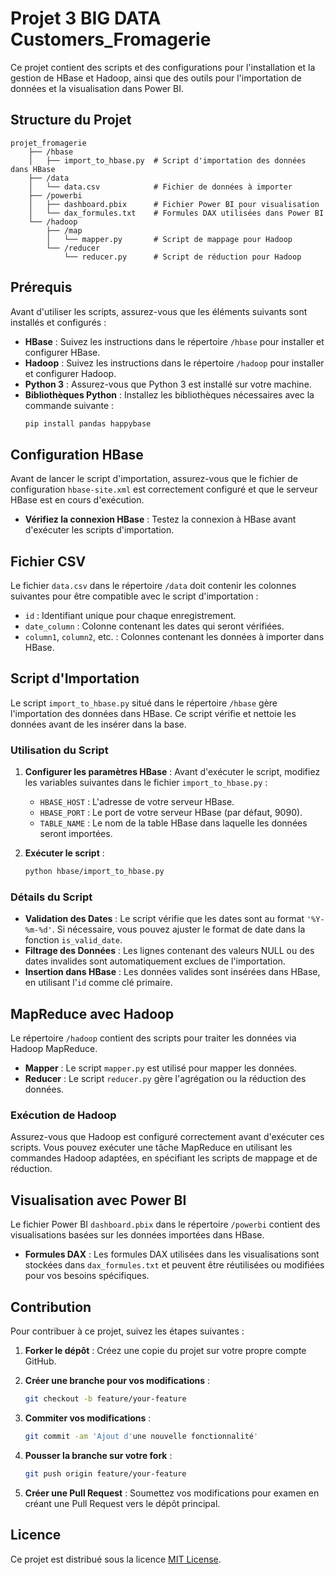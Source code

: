 ﻿# Projet 3 BIG DATA Customers_Fromagerie

Ce projet contient des scripts et des configurations pour l'installation et la gestion de HBase et Hadoop, ainsi que des outils pour l'importation de données et la visualisation dans Power BI.

## Structure du Projet

```
projet_fromagerie
    ├── /hbase
    │   ├── import_to_hbase.py  # Script d'importation des données dans HBase
    ├── /data
    │   └── data.csv            # Fichier de données à importer
    ├── /powerbi
    │   ├── dashboard.pbix      # Fichier Power BI pour visualisation
    │   └── dax_formules.txt    # Formules DAX utilisées dans Power BI
    └── /hadoop
        ├── /map
        │   └── mapper.py       # Script de mappage pour Hadoop
        └── /reducer
            └── reducer.py      # Script de réduction pour Hadoop
```

## Prérequis

Avant d'utiliser les scripts, assurez-vous que les éléments suivants sont installés et configurés :

- **HBase** : Suivez les instructions dans le répertoire `/hbase` pour installer et configurer HBase.
- **Hadoop** : Suivez les instructions dans le répertoire `/hadoop` pour installer et configurer Hadoop.
- **Python 3** : Assurez-vous que Python 3 est installé sur votre machine.
- **Bibliothèques Python** : Installez les bibliothèques nécessaires avec la commande suivante :
  ```bash
  pip install pandas happybase
  ```

## Configuration HBase

Avant de lancer le script d'importation, assurez-vous que le fichier de configuration `hbase-site.xml` est correctement configuré et que le serveur HBase est en cours d'exécution.

- **Vérifiez la connexion HBase** : Testez la connexion à HBase avant d'exécuter les scripts d'importation.

## Fichier CSV

Le fichier `data.csv` dans le répertoire `/data` doit contenir les colonnes suivantes pour être compatible avec le script d'importation :

- `id` : Identifiant unique pour chaque enregistrement.
- `date_column` : Colonne contenant les dates qui seront vérifiées.
- `column1`, `column2`, etc. : Colonnes contenant les données à importer dans HBase.

## Script d'Importation

Le script `import_to_hbase.py` situé dans le répertoire `/hbase` gère l'importation des données dans HBase. Ce script vérifie et nettoie les données avant de les insérer dans la base.

### Utilisation du Script

1. **Configurer les paramètres HBase** : Avant d'exécuter le script, modifiez les variables suivantes dans le fichier `import_to_hbase.py` :

   - `HBASE_HOST` : L'adresse de votre serveur HBase.
   - `HBASE_PORT` : Le port de votre serveur HBase (par défaut, 9090).
   - `TABLE_NAME` : Le nom de la table HBase dans laquelle les données seront importées.

2. **Exécuter le script** :
   ```bash
   python hbase/import_to_hbase.py
   ```

### Détails du Script

- **Validation des Dates** : Le script vérifie que les dates sont au format `'%Y-%m-%d'`. Si nécessaire, vous pouvez ajuster le format de date dans la fonction `is_valid_date`.
- **Filtrage des Données** : Les lignes contenant des valeurs NULL ou des dates invalides sont automatiquement exclues de l'importation.
- **Insertion dans HBase** : Les données valides sont insérées dans HBase, en utilisant l'`id` comme clé primaire.

## MapReduce avec Hadoop

Le répertoire `/hadoop` contient des scripts pour traiter les données via Hadoop MapReduce.

- **Mapper** : Le script `mapper.py` est utilisé pour mapper les données.
- **Reducer** : Le script `reducer.py` gère l'agrégation ou la réduction des données.

### Exécution de Hadoop

Assurez-vous que Hadoop est configuré correctement avant d'exécuter ces scripts. Vous pouvez exécuter une tâche MapReduce en utilisant les commandes Hadoop adaptées, en spécifiant les scripts de mappage et de réduction.

## Visualisation avec Power BI

Le fichier Power BI `dashboard.pbix` dans le répertoire `/powerbi` contient des visualisations basées sur les données importées dans HBase.

- **Formules DAX** : Les formules DAX utilisées dans les visualisations sont stockées dans `dax_formules.txt` et peuvent être réutilisées ou modifiées pour vos besoins spécifiques.

## Contribution

Pour contribuer à ce projet, suivez les étapes suivantes :

1. **Forker le dépôt** : Créez une copie du projet sur votre propre compte GitHub.

2. **Créer une branche pour vos modifications** :
   ```bash
   git checkout -b feature/your-feature
   ```

3. **Commiter vos modifications** :
   ```bash
   git commit -am 'Ajout d'une nouvelle fonctionnalité'
   ```

4. **Pousser la branche sur votre fork** :
   ```bash
   git push origin feature/your-feature
   ```

5. **Créer une Pull Request** : Soumettez vos modifications pour examen en créant une Pull Request vers le dépôt principal.

## Licence

Ce projet est distribué sous la licence [MIT License](LICENSE).
